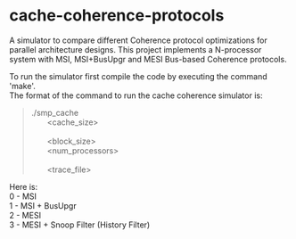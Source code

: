 # cache-coherence-protocols
A simulator to compare different Coherence protocol optimizations for parallel architecture designs. This project implements a N-processor system with MSI, MSI+BusUpgr and MESI Bus-based Coherence protocols.

To run the simulator first compile the code by executing the command 'make'.<br/>
The format of the command to run the cache coherence simulator is:

>./smp_cache<br/>
>&emsp;&emsp;<cache_size><br/>
>&emsp;&emsp;<associativity><br/>
>&emsp;&emsp;<block_size><br/>
>&emsp;&emsp;<num_processors><br/>
>&emsp;&emsp;<protocol><br/>
>&emsp;&emsp;<trace_file><br/>

Here <protocol> is:<br/>
0 - MSI<br/>
1 - MSI + BusUpgr<br/>
2 - MESI<br/>
3 - MESI + Snoop Filter (History Filter)<br/>
